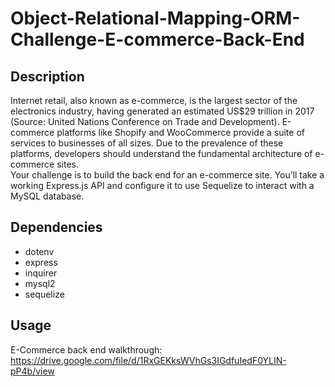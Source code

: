 # Object-Relational-Mapping-ORM-Challenge-E-commerce-Back-End

## Description
Internet retail, also known as e-commerce, is the largest sector of the electronics industry, having generated an estimated US$29 trillion in 2017 (Source: United Nations Conference on Trade and Development). E-commerce platforms like Shopify and WooCommerce provide a suite of services to businesses of all sizes. Due to the prevalence of these platforms, developers should understand the fundamental architecture of e-commerce sites. <br/>
Your challenge is to build the back end for an e-commerce site. You’ll take a working Express.js API and configure it to use Sequelize to interact with a MySQL database.

## Dependencies
* dotenv
* express
* inquirer
* mysql2
* sequelize

## Usage
E-Commerce back end walkthrough: https://drive.google.com/file/d/1RxGEKksWVhGs3IGdfuIedF0YLIN-pP4b/view
